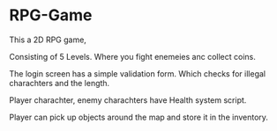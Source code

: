 # RPG-Game

This a  2D RPG game, 
 
 Consisting of 5 Levels. Where you fight enemeies anc collect coins.
 
 The login screen has a simple validation form. Which checks for illegal charachters and the length.

Player charachter, enemy charachters have Health system script.  

Player can pick up objects around the map and store it in the inventory.
 


